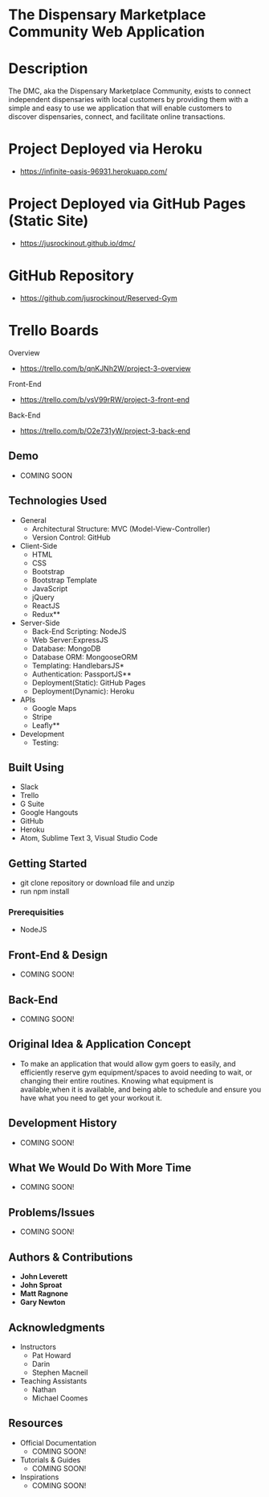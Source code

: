 # The Dispensary Marketplace Community Web Application

# Description

The DMC, aka the Dispensary Marketplace Community, exists to connect independent dispensaries with local customers by providing them with a simple and easy to use we application that will enable customers to discover dispensaries, connect, and facilitate online transactions.

# Project Deployed via Heroku

- https://infinite-oasis-96931.herokuapp.com/

# Project Deployed via GitHub Pages (Static Site)

- https://jusrockinout.github.io/dmc/

# GitHub Repository

- https://github.com/jusrockinout/Reserved-Gym

# Trello Boards

Overview

- https://trello.com/b/qnKJNh2W/project-3-overview

Front-End

- https://trello.com/b/vsV99rRW/project-3-front-end

Back-End

- https://trello.com/b/O2e731yW/project-3-back-end

## Demo
 
- COMING SOON

## Technologies Used

- General
	- Architectural Structure: MVC (Model-View-Controller)
	- Version Control: GitHub
- Client-Side
	- HTML
	- CSS
	- Bootstrap
	- Bootstrap Template
	- JavaScript
	- jQuery
	- ReactJS
	- Redux**
- Server-Side
	- Back-End Scripting: NodeJS
	- Web Server:ExpressJS
	- Database: MongoDB
	- Database ORM: MongooseORM
	- Templating: HandlebarsJS*
	- Authentication: PassportJS**
	- Deployment(Static): GitHub Pages
	- Deployment(Dynamic): Heroku
- APIs
	- Google Maps
	- Stripe
	- Leafly**
- Development
	- Testing:

## Built Using

- Slack
- Trello
- G Suite
- Google Hangouts
- GitHub
- Heroku
- Atom, Sublime Text 3, Visual Studio Code

## Getting Started

 - git clone repository or download file and unzip
 - run npm install

### Prerequisities

 - NodeJS

## Front-End & Design

- COMING SOON! 

## Back-End

- COMING SOON! 

## Original Idea & Application Concept

- To make an application that would allow gym goers to easily, and efficiently reserve gym equipment/spaces to avoid needing to wait, or changing their entire routines. Knowing what equipment is available,when it is available, and being able to schedule and ensure you have what you need to get your workout it.

## Development History
 
- COMING SOON! 

## What We Would Do With More Time 

- COMING SOON! 

## Problems/Issues 

- COMING SOON! 

## Authors & Contributions

* **John Leverett**
* **John Sproat**
* **Matt Ragnone**
* **Gary Newton**
	
## Acknowledgments

- Instructors
	- Pat Howard
	- Darin
	- Stephen Macneil
- Teaching Assistants
	- Nathan 
	- Michael Coomes

## Resources
 
- Official Documentation
	- COMING SOON! 
- Tutorials & Guides
	- COMING SOON! 
- Inspirations
	- COMING SOON! 
